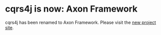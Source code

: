 # cqrs4j is now: Axon Framework #

cqrs4j has been renamed to Axon Framework. Please visit the [new project site](http://code.google.com/p/axonframework/).
